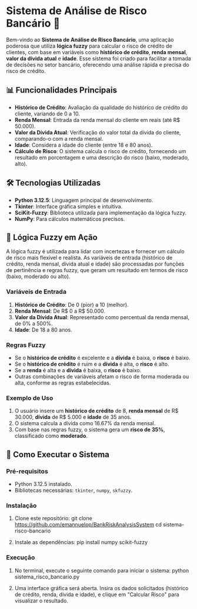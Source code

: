 # Sistema de Análise de Risco Bancário 🚀

Bem-vindo ao **Sistema de Análise de Risco Bancário**, uma aplicação poderosa que utiliza **lógica fuzzy** para calcular o risco de crédito de clientes, com base em variáveis como **histórico de crédito**, **renda mensal**, **valor da dívida atual** e **idade**. Esse sistema foi criado para facilitar a tomada de decisões no setor bancário, oferecendo uma análise rápida e precisa do risco de crédito.

## 📊 Funcionalidades Principais

- **Histórico de Crédito**: Avaliação da qualidade do histórico de crédito do cliente, variando de 0 a 10.
- **Renda Mensal**: Entrada da renda mensal do cliente em reais (até R$ 50.000).
- **Valor da Dívida Atual**: Verificação do valor total da dívida do cliente, comparando-o com a renda mensal.
- **Idade**: Considera a idade do cliente (entre 18 e 80 anos).
- **Cálculo de Risco**: O sistema calcula o risco de crédito, fornecendo um resultado em porcentagem e uma descrição do risco (baixo, moderado, alto).

## 🛠 Tecnologias Utilizadas

- **Python 3.12.5**: Linguagem principal de desenvolvimento.
- **Tkinter**: Interface gráfica simples e intuitiva.
- **SciKit-Fuzzy**: Biblioteca utilizada para implementação da lógica fuzzy.
- **NumPy**: Para cálculos matemáticos precisos.

## 🧠 Lógica Fuzzy em Ação

A lógica fuzzy é utilizada para lidar com incertezas e fornecer um cálculo de risco mais flexível e realista. As variáveis de entrada (histórico de crédito, renda mensal, dívida atual e idade) são processadas por funções de pertinência e regras fuzzy, que geram um resultado em termos de risco (baixo, moderado ou alto).

### Variáveis de Entrada

1. **Histórico de Crédito**: De 0 (pior) a 10 (melhor).
2. **Renda Mensal**: De R$ 0 a R$ 50.000.
3. **Valor da Dívida Atual**: Representado como percentual da renda mensal, de 0% a 500%.
4. **Idade**: De 18 a 80 anos.

### Regras Fuzzy

- Se o **histórico de crédito** é excelente e a **dívida** é baixa, o **risco** é baixo.
- Se o **histórico de crédito** é ruim e a **dívida** é alta, o **risco** é alto.
- Se a **renda** é alta e a **dívida** é baixa, o **risco** é baixo.
- Outras combinações de variáveis afetam o risco de forma moderada ou alta, conforme as regras estabelecidas.

### Exemplo de Uso

1. O usuário insere um **histórico de crédito** de 8, **renda mensal** de R$ 30.000, **dívida** de R$ 5.000 e **idade** de 35 anos.
2. O sistema calcula a dívida como 16.67% da renda mensal.
3. Com base nas regras fuzzy, o sistema gera um **risco de 35%**, classificado como **moderado**.

## 🚀 Como Executar o Sistema

### Pré-requisitos

- Python 3.12.5 instalado.
- Bibliotecas necessárias: `tkinter`, `numpy`, `skfuzzy`.

### Instalação

1. Clone este repositório:
   git clone https://github.com/emannuelop/BankRiskAnalysisSystem
    cd sistema-risco-bancario

2. Instale as dependências:
    pip install numpy scikit-fuzzy

### Execução

1. No terminal, execute o seguinte comando para iniciar o sistema:
    python sistema_risco_bancario.py

2. Uma interface gráfica será aberta. Insira os dados solicitados (histórico de crédito, renda, dívida e idade), e clique em "Calcular Risco" para visualizar o resultado.
